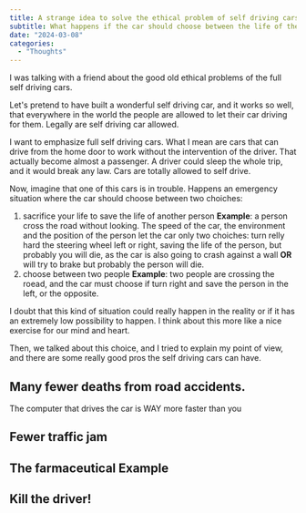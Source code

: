 ```yaml
---
title: A strange idea to solve the ethical problem of self driving cars
subtitle: What happens if the car should choose between the life of the driver and the life of somebody else? I have a strange idea.
date: "2024-03-08"
categories:
  - "Thoughts"
---
```


<script lang="ts">
  import ImagePost from "$lib/components/ImagePost.svelte"
  import Gallery from "$lib/components/Gallery.svelte"
  import Sidenote from "$lib/components/Sidenote.svelte"

  const imagesPath = "blog/self_driving_cars_ethical"
</script>

<ImagePost file="{imagesPath}/image.jpg" alt="alt" caption="caption" credits='credits' />

<Gallery>
 <ImagePost file="{imagesPath}/image.jpg" alt="alt" caption="caption" credits='credits' gallery /> 
</Gallery>

<Sidenote text="This is a sidenote"/>

I was talking with a friend about the good old ethical problems of the full self driving cars.

Let's pretend to have built a wonderful self driving car, and it works so well, that everywhere in the world the people are allowed to let their car driving for them. Legally are self driving car allowed.

I want to emphasize full self driving cars. What I mean are cars that can drive from the home door to work without the intervention of the driver. That actually become almost a passenger. A driver could sleep the whole trip, and it would break any law. Cars are totally allowed to self drive.

Now, imagine that one of this cars is in trouble. Happens an emergency situation where the car should choose between two choiches:

  1. sacrifice your life to save the life of another person
  **Example**: a person cross the road without looking. The speed of the car, the environment and the position of the person let the car only two choiches: turn relly hard the steering wheel left or right, saving the life of the person, but probably you will die, as the car is also going to crash against a wall **OR** will try to brake but probably the person will die.
  2. choose between two people
  **Example**: two people are crossing the roead, and the car must choose if turn right and save the person in the left, or the opposite.

I doubt that this kind of situation could really happen in the reality or if it has an extremely low possibility to happen. I think about this more like a nice exercise for our mind and heart.

Then, we talked about this choice, and I tried to explain my point of view, and there are some really good pros the self driving cars can have.

## Many fewer deaths from road accidents.
<!-- TODO: go on writing-->
The computer that drives the car is WAY more faster than you 

## Fewer traffic jam
<!-- TODO: go on writing-->

## The farmaceutical Example
<!-- TODO: go on writing, the pill save 9/10 lifes, but 1 on a million can have problems from the vaccine-->

## Kill the driver!

<!-- TODO: go on writing, come nelle medicine, dove ti scrivo che il medicinale salva le vite ma in casi rarissimi puo creare problemi seri alla persona che prende la meicina. E le persone la prendono, perche i benefici superano di gran lunga gli effetti collaterali. Con l#auto uguale, si avvisano i conducenti che quel tipo di auto ha salvato milioni di vite ogni anno, e che c#e pero una probabilita su qualche milione, che la macchina e gia addestrata in caso di incidente problematico (come quelli sopra) di salvare le vite degli altri a discapito di quella del conducente -->
